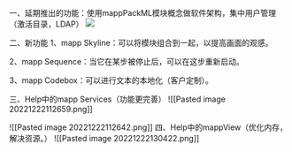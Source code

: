 一、延期推出的功能：使用mappPackML模块概念做软件架构，集中用户管理（激活目录，LDAP）
![](FILES/5.9%20mappServices%20版本更新内容/Pasted%20image%20221222103816.png)

二、新功能
1、mapp Skyline：可以将模块组合到一起，以提高画面的观感。

2、mapp Sequence：当它在某步被停止后，可以在这步重新启动。

3、mapp Codebox：可以进行文本的本地化（客户定制）。

三、Help中的mapp Services（功能更完善）
![[Pasted image 20221222112659.png]]

![[Pasted image 20221222112642.png]]
四、Help中的mappView（优化内存，解决资源。）
![[Pasted image 20221222130422.png]]




